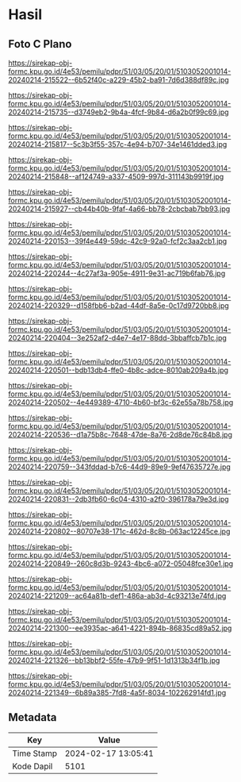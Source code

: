 # Hasil

## Foto C Plano

https://sirekap-obj-formc.kpu.go.id/4e53/pemilu/pdpr/51/03/05/20/01/5103052001014-20240214-215522--6b52f40c-a229-45b2-ba91-7d6d388df89c.jpg

https://sirekap-obj-formc.kpu.go.id/4e53/pemilu/pdpr/51/03/05/20/01/5103052001014-20240214-215735--d3749eb2-9b4a-4fcf-9b84-d6a2b0f99c69.jpg

https://sirekap-obj-formc.kpu.go.id/4e53/pemilu/pdpr/51/03/05/20/01/5103052001014-20240214-215817--5c3b3f55-357c-4e94-b707-34e1461dded3.jpg

https://sirekap-obj-formc.kpu.go.id/4e53/pemilu/pdpr/51/03/05/20/01/5103052001014-20240214-215848--af124749-a337-4509-997d-311143b9919f.jpg

https://sirekap-obj-formc.kpu.go.id/4e53/pemilu/pdpr/51/03/05/20/01/5103052001014-20240214-215927--cb44b40b-9faf-4a66-bb78-2cbcbab7bb93.jpg

https://sirekap-obj-formc.kpu.go.id/4e53/pemilu/pdpr/51/03/05/20/01/5103052001014-20240214-220153--39f4e449-59dc-42c9-92a0-fcf2c3aa2cb1.jpg

https://sirekap-obj-formc.kpu.go.id/4e53/pemilu/pdpr/51/03/05/20/01/5103052001014-20240214-220244--4c27af3a-905e-4911-9e31-ac719b6fab76.jpg

https://sirekap-obj-formc.kpu.go.id/4e53/pemilu/pdpr/51/03/05/20/01/5103052001014-20240214-220329--d158fbb6-b2ad-44df-8a5e-0c17d9720bb8.jpg

https://sirekap-obj-formc.kpu.go.id/4e53/pemilu/pdpr/51/03/05/20/01/5103052001014-20240214-220404--3e252af2-d4e7-4e17-88dd-3bbaffcb7b1c.jpg

https://sirekap-obj-formc.kpu.go.id/4e53/pemilu/pdpr/51/03/05/20/01/5103052001014-20240214-220501--bdb13db4-ffe0-4b8c-adce-8010ab209a4b.jpg

https://sirekap-obj-formc.kpu.go.id/4e53/pemilu/pdpr/51/03/05/20/01/5103052001014-20240214-220502--4e449389-4710-4b60-bf3c-62e55a78b758.jpg

https://sirekap-obj-formc.kpu.go.id/4e53/pemilu/pdpr/51/03/05/20/01/5103052001014-20240214-220536--d1a75b8c-7648-47de-8a76-2d8de76c84b8.jpg

https://sirekap-obj-formc.kpu.go.id/4e53/pemilu/pdpr/51/03/05/20/01/5103052001014-20240214-220759--343fddad-b7c6-44d9-89e9-9ef47635727e.jpg

https://sirekap-obj-formc.kpu.go.id/4e53/pemilu/pdpr/51/03/05/20/01/5103052001014-20240214-220831--2db3fb60-6c04-4310-a2f0-396178a79e3d.jpg

https://sirekap-obj-formc.kpu.go.id/4e53/pemilu/pdpr/51/03/05/20/01/5103052001014-20240214-220802--80707e38-171c-462d-8c8b-063ac12245ce.jpg

https://sirekap-obj-formc.kpu.go.id/4e53/pemilu/pdpr/51/03/05/20/01/5103052001014-20240214-220849--260c8d3b-9243-4bc6-a072-05048fce30e1.jpg

https://sirekap-obj-formc.kpu.go.id/4e53/pemilu/pdpr/51/03/05/20/01/5103052001014-20240214-221209--ac64a81b-def1-486a-ab3d-4c93213e74fd.jpg

https://sirekap-obj-formc.kpu.go.id/4e53/pemilu/pdpr/51/03/05/20/01/5103052001014-20240214-221300--ee3935ac-a641-4221-894b-86835cd89a52.jpg

https://sirekap-obj-formc.kpu.go.id/4e53/pemilu/pdpr/51/03/05/20/01/5103052001014-20240214-221326--bb13bbf2-55fe-47b9-9f51-1d1313b34f1b.jpg

https://sirekap-obj-formc.kpu.go.id/4e53/pemilu/pdpr/51/03/05/20/01/5103052001014-20240214-221349--6b89a385-7fd8-4a5f-8034-102262914fd1.jpg


## Metadata

| Key        | Value               |
| ---------- | ------------------- |
| Time Stamp | 2024-02-17 13:05:41 |
| Kode Dapil | 5101                |



